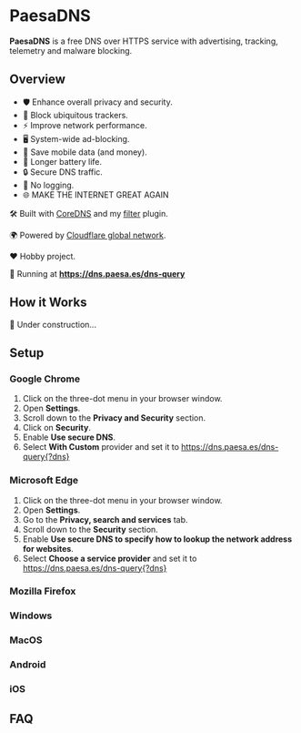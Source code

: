 # PaesaDNS

**PaesaDNS** is a free DNS over HTTPS service with advertising, tracking, telemetry and malware blocking.

## Overview

- 🛡️ Enhance overall privacy and security.
- 👀 Block ubiquitous trackers.
- ⚡ Improve network performance.
- 🖥️ System-wide ad-blocking.
- 📡 Save mobile data (and money).
- 🔋 Longer battery life.
- 🔒 Secure DNS traffic.
- 📜 No logging.
- 🌐 MAKE THE INTERNET GREAT AGAIN

🛠 Built with [CoreDNS](https://github.com/coredns/coredns) and my [filter](https://github.com/milgradesec/filter) plugin.

🌍 Powered by [Cloudflare global network](https://www.cloudflare.com/network/).

❤️ Hobby project.

🚀 Running at **<https://dns.paesa.es/dns-query>**

## How it Works

🚧 Under construction...

## Setup

### Google Chrome

1. Click on the three-dot menu in your browser window.
2. Open __Settings__.
3. Scroll down to the __Privacy and Security__ section.
4. Click on __Security__.
5. Enable __Use secure DNS__.
6. Select __With Custom__ provider and set it to <https://dns.paesa.es/dns-query{?dns}>

### Microsoft Edge

1. Click on the three-dot menu in your browser window.
2. Open __Settings__.
3. Go to the __Privacy, search and services__ tab.
4. Scroll down to the __Security__ section.
5. Enable __Use secure DNS to specify how to lookup the network address for websites__.
6. Select __Choose a service provider__ and set it to <https://dns.paesa.es/dns-query{?dns}>

### Mozilla Firefox

### Windows

### MacOS

### Android

### iOS

## FAQ

